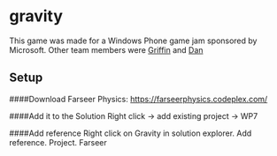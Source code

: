 gravity
=======
This game was made for a Windows Phone game jam sponsored by Microsoft. Other team members were [Griffin](https://github.com/GriffinLedingham) and [Dan](https://github.com/danbolt)

## Setup

####Download Farseer Physics:
https://farseerphysics.codeplex.com/

####Add it to the Solution
Right click -> add existing project -> WP7

####Add reference
Right click on Gravity in solution explorer. Add reference. Project. Farseer
